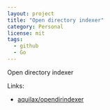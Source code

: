 ```yaml
---
layout: project
title: "Open directory indexer"
category: Personal
license: mit
tags:
  - github
  - Go
---
```


Open directory indexer

Links:

* [aquilax/opendirindexer](https://github.com/aquilax/opendirindexer)
